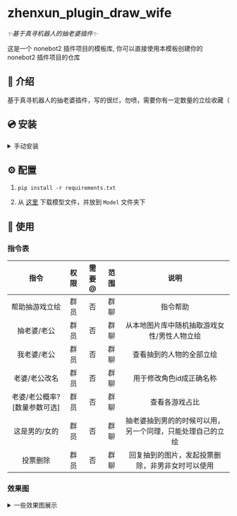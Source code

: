 # zhenxun_plugin_draw_wife

_✨基于真寻机器人的抽老婆插件✨_

这是一个 nonebot2 插件项目的模板库, 你可以直接使用本模板创建你的 nonebot2 插件项目的仓库

</details>

## 📖 介绍

基于真寻机器人的抽老婆插件，写的很烂，勿喷，需要你有一定数量的立绘收藏（

## 💿 安装

<details>
<summary>手动安装</summary>

    git clone --depth=1 https://github.com/PackageInstaller/zhenxun_plugin_draw_wife.git

</details>

## ⚙️ 配置

1. `pip install -r requirements.txt`

2. 从 [这里](https://github.com/AUTOMATIC1111/TorchDeepDanbooru/releases/download/v1/model-resnet_custom_v3.pt) 下载模型文件，并放到 `Model` 文件夹下

## 🎉 使用

### 指令表

| 指令 | 权限 | 需要@ | 范围 |   说明   |
| :---: | :--: | :---: | :--: | :------: |
| 帮助抽游戏立绘 | 群员 |  否  | 群聊 | 指令帮助 |
| 抽老婆/老公 | 群员 |  否  | 群聊 | 从本地图片库中随机抽取游戏女性/男性人物立绘 |
| 我老婆/老公 | 群员 |  否  | 群聊 | 查看抽到的人物的全部立绘 |
| 老婆/老公改名 | 群员 |  否  | 群聊 | 用于修改角色id成正确名称 |
| 老婆/老公概率?[数量参数可选] | 群员 |  否  | 群聊 | 查看各游戏占比 |
| 这是男的/女的 | 群员 |  否  | 群聊 | 抽老婆抽到男的的时候可以用，另一个同理，只能处理自己的立绘 |
| 投票删除 | 群员 |  否  | 群聊 | 回复抽到的图片，发起投票删除，非男非女时可以使用 |

### 效果图

<details>
<summary>一些效果图展示</summary>

    ![_](https://github.com/PackageInstaller/zhenxun_plugin_draw_wife/blob/master/Documents/draw.png)

    ![_](https://github.com/PackageInstaller/zhenxun_plugin_draw_wife/blob/master/Documents/draw_assign.png)

    ![_](https://github.com/PackageInstaller/zhenxun_plugin_draw_wife/blob/master/Documents/move.png)

    ![_](https://github.com/PackageInstaller/zhenxun_plugin_draw_wife/blob/master/Documents/probability.png)

    ![_](https://github.com/PackageInstaller/zhenxun_plugin_draw_wife/blob/master/Documents/view.png)

    ![_](https://github.com/PackageInstaller/zhenxun_plugin_draw_wife/blob/master/Documents/vote.png)

</details>
